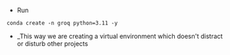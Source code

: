 * Run

```conda create -n groq python=3.11 -y```

* _This way we are creating a virtual environment which doesn't distract or disturb other projects

